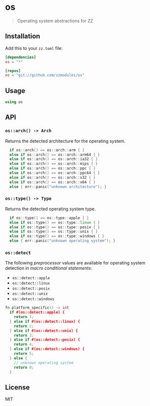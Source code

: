 os
==

> Operating system abstractions for ZZ

## Installation

Add this to your `zz.toml` file:

```toml
[dependencies]
os = "*"

[repos]
os = "git://github.com/zzmodules/os"
```

## Usage

```c++
using os
```

## API

### `os::arch() -> Arch`

Returns the detected architecture for the operating system.

```c++
  if os::arch() == os::arch::arm { }
  else if os::arch() == os::arch::arm64 { }
  else if os::arch() == os::arch::ia32 { }
  else if os::arch() == os::arch::mips { }
  else if os::arch() == os::arch::ppc { }
  else if os::arch() == os::arch::ppc64 { }
  else if os::arch() == os::arch::x32 { }
  else if os::arch() == os::arch::x64 { }
  else { err::panic("unknown architecture"); }
```

### `os::type() -> Type`

Returns the detected operating system type.

```c++
  if os::type() == os::type::apple { }
  else if os::type() == os::type::linux { }
  else if os::type() == os::type::posix { }
  else if os::type() == os::type::unix { }
  else if os::type() == os::type::windows { }
  else { err::panic("unknown operating system"); }
```

### `os::detect`

The following _preprocessor_ values are available for operating system
detection in _macro conditional statements_:

* `os::detect::apple`
* `os::detect::linux`
* `os::detect::posix`
* `os::detect::unix`
* `os::detect::windows`

```c++
fn platform_specific() -> int
  if #(os::detect::apple) {
    return 1;
  } else if #(os::detect::linux) {
    return 2;
  } else if #(os::detect::unix) {
    return 3;
  } else if #(os::detect::posix) {
    return 4;
  } else if #(os::detect::windows) {
    return 5;
  } else {
    // unknown operating system
    return 0;
  }
```

## License

MIT

